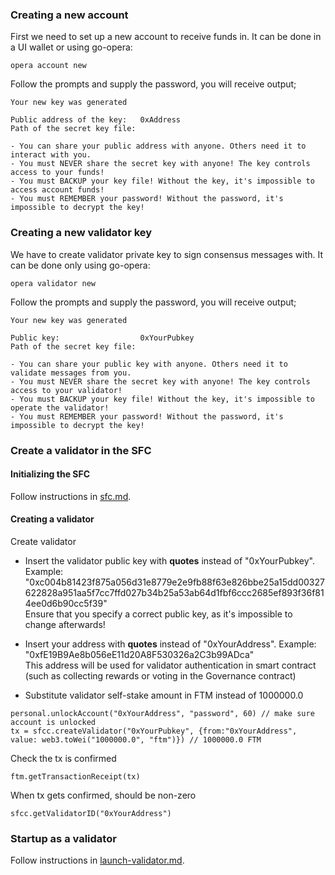 ### Creating a new account

First we need to set up a new account to receive funds in. It can be done in a UI wallet or using go-opera:

```
opera account new
```

Follow the prompts and supply the password, you will receive output;

```
Your new key was generated

Public address of the key:   0xAddress
Path of the secret key file:

- You can share your public address with anyone. Others need it to interact with you.
- You must NEVER share the secret key with anyone! The key controls access to your funds!
- You must BACKUP your key file! Without the key, it's impossible to access account funds!
- You must REMEMBER your password! Without the password, it's impossible to decrypt the key!
```

### Creating a new validator key

We have to create validator private key to sign consensus messages with. It can be done only using go-opera:

```
opera validator new
```

Follow the prompts and supply the password, you will receive output;

```
Your new key was generated

Public key:                  0xYourPubkey
Path of the secret key file:

- You can share your public key with anyone. Others need it to validate messages from you.
- You must NEVER share the secret key with anyone! The key controls access to your validator!
- You must BACKUP your key file! Without the key, it's impossible to operate the validator!
- You must REMEMBER your password! Without the password, it's impossible to decrypt the key!
```

### Create a validator in the SFC

#### Initializing the SFC

Follow instructions in [sfc.md](sfc.md).

#### Creating a validator

Create validator

- Insert the validator public key with **quotes** instead of "0xYourPubkey". Example: "0xc004b81423f875a056d31e8779e2e9fb88f63e826bbe25a15dd00327622828a951aa5f7cc7ffd027b34b25a53ab64d1fbf6ccc2685ef893f36f814ee0d6b90cc5f39"  
Ensure that you specify a correct public key, as it's impossible to change afterwards!

- Insert your address with **quotes** instead of "0xYourAddress". Example: "0xfE19B9Ae8b056eE11d20A8F530326a2C3b99ADca"  
This address will be used for validator authentication in smart contract (such as collecting rewards or voting in the Governance contract)

- Substitute validator self-stake amount in FTM instead of 1000000.0

```
personal.unlockAccount("0xYourAddress", "password", 60) // make sure account is unlocked
tx = sfcc.createValidator("0xYourPubkey", {from:"0xYourAddress", value: web3.toWei("1000000.0", "ftm")}) // 1000000.0 FTM
```


Check the tx is confirmed
```
ftm.getTransactionReceipt(tx) 
```

When tx gets confirmed, should be non-zero
```
sfcc.getValidatorID("0xYourAddress")
```

### Startup as a validator

Follow instructions in [launch-validator.md](launch-validator.md).

